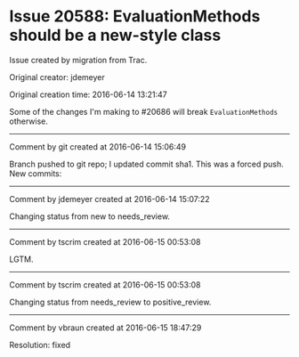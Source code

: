 # Issue 20588: EvaluationMethods should be a new-style class

Issue created by migration from Trac.

Original creator: jdemeyer

Original creation time: 2016-06-14 13:21:47

Some of the changes I'm making to #20686 will break `EvaluationMethods` otherwise.


---

Comment by git created at 2016-06-14 15:06:49

Branch pushed to git repo; I updated commit sha1. This was a forced push. New commits:


---

Comment by jdemeyer created at 2016-06-14 15:07:22

Changing status from new to needs_review.


---

Comment by tscrim created at 2016-06-15 00:53:08

LGTM.


---

Comment by tscrim created at 2016-06-15 00:53:08

Changing status from needs_review to positive_review.


---

Comment by vbraun created at 2016-06-15 18:47:29

Resolution: fixed
